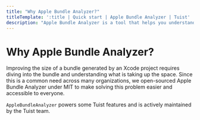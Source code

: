 ```yaml
---
title: "Why Apple Bundle Analyzer?"
titleTemplate: ':title | Quick start | Apple Bundle Analyzer | Tuist'
description: "Apple Bundle Analyzer is a tool that helps you understand the size of your Xcode bundles and how to reduce it."
---
```


# Why Apple Bundle Analyzer?

Improving the size of a bundle generated by an Xcode project requires diving into the bundle and understanding what is taking up the space. Since this is a common need across many organizations, we open-sourced Apple Bundle Analyzer under MIT to make solving this problem easier and accessible to everyone.

`AppleBundleAnalyzer` powers some Tuist features and is actively maintained by the Tuist team.